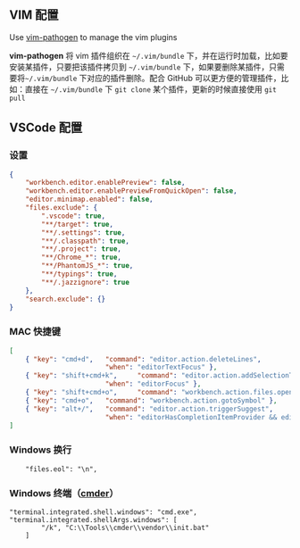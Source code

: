 ## VIM 配置

Use [vim-pathogen](https://github.com/tpope/vim-pathogen) to manage the vim plugins

**vim-pathogen** 将 vim 插件组织在 `~/.vim/bundle` 下，并在运行时加载，比如要安装某插件，只要把该插件拷贝到 `~/.vim/bundle` 下，如果要删除某插件，只需要将`~/.vim/bundle` 下对应的插件删除。配合 GitHub 可以更方便的管理插件，比如：直接在 `~/.vim/bundle` 下 `git clone` 某个插件，更新的时候直接使用 `git pull`

## VSCode 配置

### 设置
```json
{
    "workbench.editor.enablePreview": false,
    "workbench.editor.enablePreviewFromQuickOpen": false,
    "editor.minimap.enabled": false,
    "files.exclude": {
        ".vscode": true,
        "**/target": true,
        "**/.settings": true,
        "**/.classpath": true,
        "**/.project": true,
        "**/Chrome_*": true,
        "**/PhantomJS_*": true,
        "**/typings": true,
        "**/.jazzignore": true
    },
    "search.exclude": {}
}
```

### MAC 快捷键
```json
[
    { "key": "cmd+d",   "command": "editor.action.deleteLines",
                        "when": "editorTextFocus" },
    { "key": "shift+cmd+k",     "command": "editor.action.addSelectionToNextFindMatch",
                        "when": "editorFocus" },
    { "key": "shift+cmd+o",     "command": "workbench.action.files.openFileFolder" },
    { "key": "cmd+o",   "command": "workbench.action.gotoSymbol" },
    { "key": "alt+/",   "command": "editor.action.triggerSuggest",
                        "when": "editorHasCompletionItemProvider && editorTextFocus && !editorReadonly"  }
]
```

### Windows 换行
```
    "files.eol": "\n",
```

### Windows 终端（[cmder](http://cmder.net/)）
```
"terminal.integrated.shell.windows": "cmd.exe",
"terminal.integrated.shellArgs.windows": [
        "/k", "C:\\Tools\\cmder\\vendor\\init.bat"
    ]
```
